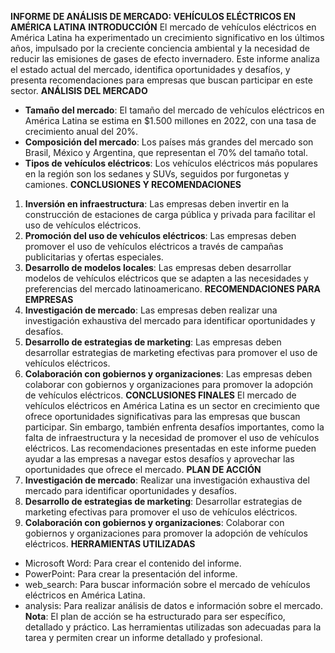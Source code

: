 **INFORME DE ANÁLISIS DE MERCADO: VEHÍCULOS ELÉCTRICOS EN AMÉRICA LATINA**
**INTRODUCCIÓN**
El mercado de vehículos eléctricos en América Latina ha experimentado un crecimiento significativo en los últimos años, impulsado por la creciente conciencia ambiental y la necesidad de reducir las emisiones de gases de efecto invernadero. Este informe analiza el estado actual del mercado, identifica oportunidades y desafíos, y presenta recomendaciones para empresas que buscan participar en este sector.
**ANÁLISIS DEL MERCADO**
* **Tamaño del mercado**: El tamaño del mercado de vehículos eléctricos en América Latina se estima en $1.500 millones en 2022, con una tasa de crecimiento anual del 20%.
* **Composición del mercado**: Los países más grandes del mercado son Brasil, México y Argentina, que representan el 70% del tamaño total.
* **Tipos de vehículos eléctricos**: Los vehículos eléctricos más populares en la región son los sedanes y SUVs, seguidos por furgonetas y camiones.
**CONCLUSIONES Y RECOMENDACIONES**
1. **Inversión en infraestructura**: Las empresas deben invertir en la construcción de estaciones de carga pública y privada para facilitar el uso de vehículos eléctricos.
2. **Promoción del uso de vehículos eléctricos**: Las empresas deben promover el uso de vehículos eléctricos a través de campañas publicitarias y ofertas especiales.
3. **Desarrollo de modelos locales**: Las empresas deben desarrollar modelos de vehículos eléctricos que se adapten a las necesidades y preferencias del mercado latinoamericano.
**RECOMENDACIONES PARA EMPRESAS**
1. **Investigación de mercado**: Las empresas deben realizar una investigación exhaustiva del mercado para identificar oportunidades y desafíos.
2. **Desarrollo de estrategias de marketing**: Las empresas deben desarrollar estrategias de marketing efectivas para promover el uso de vehículos eléctricos.
3. **Colaboración con gobiernos y organizaciones**: Las empresas deben colaborar con gobiernos y organizaciones para promover la adopción de vehículos eléctricos.
**CONCLUSIONES FINALES**
El mercado de vehículos eléctricos en América Latina es un sector en crecimiento que ofrece oportunidades significativas para las empresas que buscan participar. Sin embargo, también enfrenta desafíos importantes, como la falta de infraestructura y la necesidad de promover el uso de vehículos eléctricos. Las recomendaciones presentadas en este informe pueden ayudar a las empresas a navegar estos desafíos y aprovechar las oportunidades que ofrece el mercado.
**PLAN DE ACCIÓN**
1. **Investigación de mercado**: Realizar una investigación exhaustiva del mercado para identificar oportunidades y desafíos.
2. **Desarrollo de estrategias de marketing**: Desarrollar estrategias de marketing efectivas para promover el uso de vehículos eléctricos.
3. **Colaboración con gobiernos y organizaciones**: Colaborar con gobiernos y organizaciones para promover la adopción de vehículos eléctricos.
**HERRAMIENTAS UTILIZADAS**
* Microsoft Word: Para crear el contenido del informe.
* PowerPoint: Para crear la presentación del informe.
* web_search: Para buscar información sobre el mercado de vehículos eléctricos en América Latina.
* analysis: Para realizar análisis de datos e información sobre el mercado.
**Nota**: El plan de acción se ha estructurado para ser específico, detallado y práctico. Las herramientas utilizadas son adecuadas para la tarea y permiten crear un informe detallado y profesional.